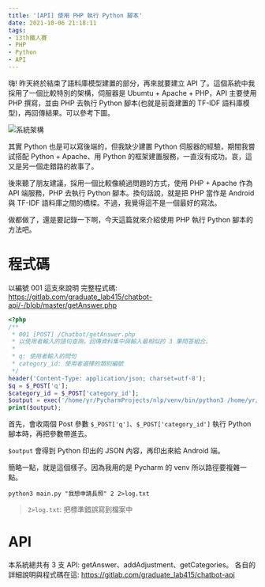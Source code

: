 ```yaml
---
title: '[API] 使用 PHP 執行 Python 腳本'
date: 2021-10-06 21:18:11
tags:
- 13th鐵人賽
- PHP
- Python
- API
---
```


嗨! 昨天終於結束了語料庫模型建置的部分，再來就要建立 API 了。這個系統中我採用了一個比較特別的架構，伺服器是 Ubumtu + Apache + PHP，API 主要使用 PHP 撰寫，並由 PHP 去執行 Python 腳本(也就是前面建置的 TF-IDF 語料庫模型)，再回傳結果。可以參考下圖。
<!-- more -->

![系統架構](系統架構.png)

其實 Python 也是可以寫後端的，但我缺少建置 Python 伺服器的經驗，期間我嘗試搭配 Python + Apache、用 Python 的框架建置服務，一直沒有成功。哀，這又是另一個走錯路的故事了。

後來聽了朋友建議，採用一個比較像繞過問題的方式，使用 PHP + Apache 作為 API 端服務，PHP 去執行 Python 腳本。換句話說，就是把 PHP 當作是 Android 與 TF-IDF 語料庫之間的橋樑。不過，我覺得這不是一個最好的寫法。

做都做了，還是要記錄一下啊，今天這篇就來介紹使用 PHP 執行 Python 腳本的方法吧。

# 程式碼

以編號 001 這支來說明
完整程式碼: https://gitlab.com/graduate_lab415/chatbot-api/-/blob/master/getAnswer.php

```php
<?php
/**
 * 001 [POST] /Chatbot/getAnswer.php
 * 以使用者輸入的語句查詢，回傳資料集中與輸入最相似的 3 筆問答組合。
 * 
 * q: 使用者輸入的問句
 * category_id: 使用者選擇的類別編號
 */
header('Content-Type: application/json; charset=utf-8');
$q = $_POST['q'];
$category_id = $_POST['category_id'];
$output = exec('/home/yr/PycharmProjects/nlp/venv/bin/python3 /home/yr/PycharmProjects/nlp/main.py ' . $q . ' ' . $category_id . ' 2>/home/yr/PycharmProjects/nlp/output/log.txt', $output2);
print($output);
```

首先，會收兩個 Post 參數 `$_POST['q']`、`$_POST['category_id']` 執行 Python 腳本時，再把參數帶進去。

`$output` 會得到 Python 印出的 JSON 內容，再印出來給 Android 端。

簡略一點，就是這個樣子。因為我用的是 Pycharm 的 venv 所以路徑要複雜一點。
```shell
python3 main.py "我想申請長照" 2 2>log.txt
```
> `2>log.txt`: 把標準錯誤寫到檔案中

# API

本系統總共有 3 支 API: getAnswer、addAdjustment、getCategories。
各自的詳細說明與程式碼在這: https://gitlab.com/graduate_lab415/chatbot-api
